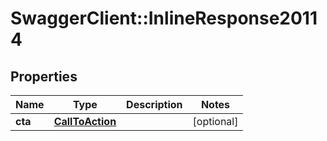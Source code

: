 # SwaggerClient::InlineResponse20114

## Properties
Name | Type | Description | Notes
------------ | ------------- | ------------- | -------------
**cta** | [**CallToAction**](CallToAction.md) |  | [optional] 


